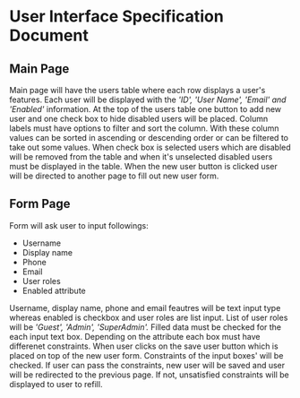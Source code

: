 # User Interface Specification Document
## Main Page
Main page will have the users table where each row displays a user's features. Each user will be displayed with the _'ID', 'User Name', 'Email' and 'Enabled'_ information. At the top of the users table one button to add new user and one check box to hide disabled users will be placed. Column labels must have options to filter and sort the column. With these column values can be sorted in ascending or descending order or can be filtered to take out some values. When check box is selected users which are disabled will be removed from the table and when it's unselected disabled users must be displayed in the table. When the new user button is clicked user will be directed to another page to fill out new user form. 
## Form Page
Form will ask user to input followings:
- Username 
- Display name 
- Phone
- Email 
- User roles 
- Enabled attribute

Username, display name, phone and email feautres will be text input type whereas enabled is checkbox and user roles are list input. List of user roles will be _'Guest', 'Admin', 'SuperAdmin'._ Filled data must be checked for the each input text box. Depending on the attribute each box must have differenet constraints. When user clicks on the save user button which is placed on top of the new user form. Constraints of the input boxes' will be checked. If user can pass the constraints, new user will be saved and user will be redirected to the previous page. If not, unsatisfied constraints will be displayed to user to refill.
